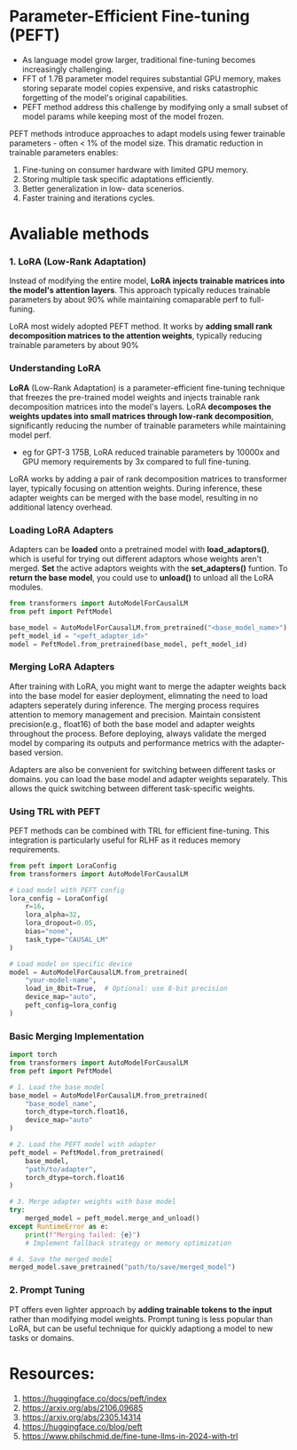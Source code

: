 # Parameter-Efficient Fine-tuning (PEFT)
* As language model grow larger, traditional fine-tuning becomes increasingly challenging.
* FFT of 1.7B parameter model requires substantial GPU memory, makes storing separate model copies expensive, and risks catastrophic forgetting of the model's original capabilities.
* PEFT method address this challenge by modifying only a small subset of model params while keeping most of the model frozen.

PEFT methods introduce approaches to adapt models using fewer trainable parameters - often < 1% of the model size. This dramatic reduction in trainable parameters enables:
1. Fine-tuning on consumer hardware with limited GPU memory.
2. Storing multiple task specific adaptations efficiently. 
3. Better generalization in low- data scenerios. 
4. Faster training and iterations cycles.

# Avaliable methods

### 1. LoRA (Low-Rank Adaptation)
Instead of modifying the entire model, **LoRA injects trainable matrices into the model's attention layers**. This approach typically reduces trainable parameters by about 90% while maintaining comaparable perf to full-funing. 

LoRA most widely adopted PEFT method. It works by **adding small rank decomposition matrices to the attention weights**, typically reducing trainable parameters by about 90%

### Understanding LoRA
**LoRA** (Low-Rank Adaptation) is a parameter-efficient fine-tuning technique that freezes the pre-trained model weights and injects trainable rank decomposition matrices into the model's layers. LoRA **decomposes the weights updates into small matrices through low-rank decomposition**, significantly reducing the number of trainable parameters while maintaining model perf. 
* eg for GPT-3 175B, LoRA reduced trainable parameters by 10000x and GPU memory requirements by 3x compared to full fine-tuning.

LoRA works by adding a pair of rank decomposition matrices to transformer layer, typically focusing on attention weights. During inference, these adapter weights can be merged with the base model, resulting in no additional latency overhead. 

### Loading LoRA Adapters
Adapters can be **loaded** onto a pretrained model with **load_adaptors()**, which is useful for trying out different adaptors whose weights aren't merged. **Set** the active adaptors weights with the **set_adapters()** funtion. To **return the base model**, you could use to **unload()** to unload all the LoRA modules.

```python
from transformers import AutoModelForCausalLM
from peft import PeftModel

base_model = AutoModelForCausalLM.from_pretrained("<base_model_name>")
peft_model_id = "<peft_adapter_id>"
model = PeftModel.from_pretrained(base_model, peft_model_id)
```
### Merging LoRA Adapters
After training with LoRA, you might want to merge the adapter weights back into the base model for easier deployment, elimnating the need to load adapters seperately during inference. The merging process requires attention to memory management and precision. Maintain consistent precision(e.g., float16) of both the base model and adapter weights throughout the process. Before deploying, always validate the merged model by comparing its outputs and performance metrics with the adapter-based version. 

Adapters are also be convenient for switching between different tasks or domains. you can load the base model and adapter weights separately. This allows the quick switching between different task-specific weights.

### Using TRL with PEFT
PEFT methods can be combined with TRL for efficient fine-tuning. This integration is particularly useful for RLHF as it reduces memory requirements.


```python
from peft import LoraConfig
from transformers import AutoModelForCausalLM

# Load model with PEFT config
lora_config = LoraConfig(
    r=16,
    lora_alpha=32,
    lora_dropout=0.05,
    bias="none",
    task_type="CAUSAL_LM"
)

# Load model on specific device
model = AutoModelForCausalLM.from_pretrained(
    "your-model-name",
    load_in_8bit=True,  # Optional: use 8-bit precision
    device_map="auto",
    peft_config=lora_config
)
```



### Basic Merging Implementation

```python
import torch
from transformers import AutoModelForCausalLM
from peft import PeftModel

# 1. Load the base model
base_model = AutoModelForCausalLM.from_pretrained(
    "base_model_name",
    torch_dtype=torch.float16,
    device_map="auto"
)

# 2. Load the PEFT model with adapter
peft_model = PeftModel.from_pretrained(
    base_model,
    "path/to/adapter",
    torch_dtype=torch.float16
)

# 3. Merge adapter weights with base model
try:
    merged_model = peft_model.merge_and_unload()
except RuntimeError as e:
    print(f"Merging failed: {e}")
    # Implement fallback strategy or memory optimization

# 4. Save the merged model
merged_model.save_pretrained("path/to/save/merged_model")
```



### 2. Prompt Tuning
PT offers even lighter approach by **adding trainable tokens to the input** rather than modifying model weights. Prompt tuning is less popular than LoRA, but can be useful technique for quickly adaptiong a model to new tasks or domains.

# Resources:
1. https://huggingface.co/docs/peft/index
2. https://arxiv.org/abs/2106.09685
3. https://arxiv.org/abs/2305.14314 
4. https://huggingface.co/blog/peft
5. https://www.philschmid.de/fine-tune-llms-in-2024-with-trl
